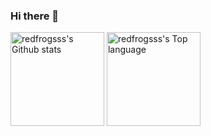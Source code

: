 ### Hi there 👋

<!-- [![redfrogsss's GitHub stats](https://github-readme-stats.vercel.app/api?username=redfrogsss&show_icons=true)](https://github.com/anuraghazra/github-readme-stats) -->
<!-- [![Top Langs](https://github-readme-stats.vercel.app/api/top-langs/?username=redfrogsss)](https://github.com/anuraghazra/github-readme-stats) -->

<img src="https://github-readme-stats.vercel.app/api?username=redfrogsss&show_icons=true" alt="redfrogsss's Github stats" height="150px"></img>
<img src="https://github-readme-stats.vercel.app/api/top-langs/?username=redfrogsss" alt="redfrogsss's Top language" height="150px"></img>
